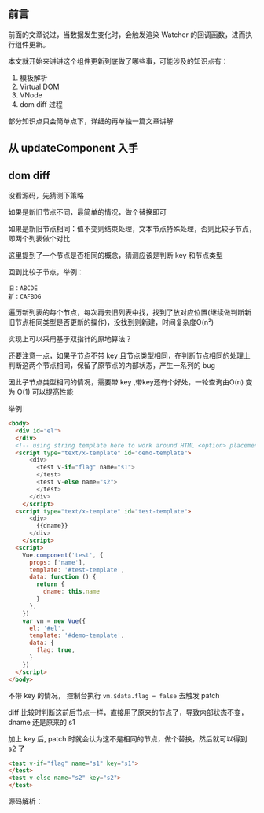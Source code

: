 ## 前言

前面的文章说过，当数据发生变化时，会触发渲染 Watcher 的回调函数，进而执行组件更新。

本文就开始来讲讲这个组件更新到底做了哪些事，可能涉及的知识点有：

1. 模板解析
2. Virtual DOM
3. VNode
4. dom diff 过程

部分知识点只会简单点下，详细的再单独一篇文章讲解

## 从 updateComponent 入手

## dom diff

没看源码，先猜测下策略

如果是新旧节点不同，最简单的情况，做个替换即可

如果是新旧节点相同：值不变则结束处理，文本节点特殊处理，否则比较子节点，即两个列表做个对比

这里提到了一个节点是否相同的概念，猜测应该是判断 key 和节点类型

回到比较子节点，举例：

```
旧：ABCDE
新：CAFBDG
```

遍历新列表的每个节点，每次再去旧列表中找，找到了放对应位置(继续做判断新旧节点相同类型是否更新的操作)，没找到则新建，时间复杂度O(n²)

实现上可以采用基于双指针的原地算法？

还要注意一点，如果子节点不带 key 且节点类型相同，在判断节点相同的处理上判断这两个节点相同，保留了原节点的内部状态，产生一系列的 bug 

因此子节点类型相同的情况，需要带 key ,带key还有个好处，一轮查询由O(n) 变为 O(1) 可以提高性能

举例
```html
<body>
  <div id="el">
  </div>
  <!-- using string template here to work around HTML <option> placement restriction -->
  <script type="text/x-template" id="demo-template">
      <div>
        <test v-if="flag" name="s1">
        </test>
        <test v-else name="s2">
        </test>
      </div>
    </script>
  <script type="text/x-template" id="test-template">
      <div>
        {{dname}}
      </div>
    </script>
  <script>
    Vue.component('test', {
      props: ['name'],
      template: '#test-template',
      data: function () {
        return {
          dname: this.name
        }
      },
    })
    var vm = new Vue({
      el: '#el',
      template: '#demo-template',
      data: {
        flag: true,
      }
    })
  </script>
</body>
```
不带 key 的情况， 控制台执行 `vm.$data.flag = false` 去触发 patch 

diff 比较时判断这前后节点一样，直接用了原来的节点了，导致内部状态不变， dname 还是原来的 s1

加上 key 后, patch 时就会认为这不是相同的节点，做个替换，然后就可以得到 s2 了
```html
<test v-if="flag" name="s1" key="s1">
</test>
<test v-else name="s2" key="s2">
</test>
```

源码解析：

